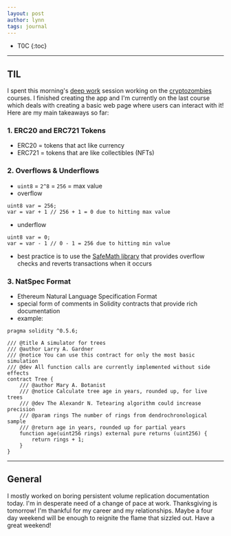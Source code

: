 ```yaml
---
layout: post
author: lynn
tags: journal 
---
```


* T0C
{:toc}

---
<!--
<a href="" target="_blank"></a>

&nbsp;

<figure><center><img src="/assets/images/" style="width:100%">
<figcaption></figcaption></center></figure><br>

[another post]({% post_url 2021-11-03-journal %}))
-->

## TIL
I spent this morning's <a href="https://www.calnewport.com/books/deep-work/" target="_blank">deep work</a>
 session working on the <a href="https://cryptozombies.io/" target="_blank">cryptozombies</a> courses. I finished creating the app and I'm currently on the last course which deals with creating a basic web page where users can interact with it! Here are my main takeaways so far: <!--TOPIC-->

### 1. ERC20 and ERC721 Tokens
- ERC20 = tokens that act like currency
- ERC721 = tokens that are like collectibles (NFTs)

### 2. Overflows & Underflows
- `uint8` = `2^8` = `256` = max value
- overflow
```solidity
uint8 var = 256;
var = var + 1 // 256 + 1 = 0 due to hitting max value
```
- underflow
```solidity
uint8 var = 0;
var = var - 1 // 0 - 1 = 256 due to hitting min value
```
- best practice is to use the <a href="https://docs.openzeppelin.com/contracts/2.x/api/math" target="_blank">SafeMath library</a> that provides overflow checks and reverts transactions when it occurs

### 3. NatSpec Format
- Ethereum Natural Language Specification Format
- special form of comments in Solidity contracts that provide rich documentation
- example:

```solidity
pragma solidity ^0.5.6;

/// @title A simulator for trees
/// @author Larry A. Gardner
/// @notice You can use this contract for only the most basic simulation
/// @dev All function calls are currently implemented without side effects
contract Tree {
    /// @author Mary A. Botanist
    /// @notice Calculate tree age in years, rounded up, for live trees
    /// @dev The Alexandr N. Tetearing algorithm could increase precision
    /// @param rings The number of rings from dendrochronological sample
    /// @return age in years, rounded up for partial years
    function age(uint256 rings) external pure returns (uint256) {
        return rings + 1;
    }
}
```

---

## General

I mostly worked on boring persistent volume replication documentation today. I'm in desperate need of a change of pace at work. Thanksgiving is tomorrow! I'm thankful for my career and my relationships. Maybe a four day weekend will be enough to reignite the flame that sizzled out. Have a great weekend!

<!--general commentary about tech ideas, projects, work-->
